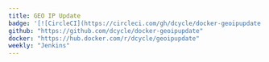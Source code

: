 ```yaml
---
title: GEO IP Update
badge: '[![CircleCI](https://circleci.com/gh/dcycle/docker-geoipupdate.svg?style=svg)](https://circleci.com/gh/dcycle/docker-geoipupdate)'
github: "https://github.com/dcycle/docker-geoipupdate"
docker: "https://hub.docker.com/r/dcycle/geoipupdate"
weekly: "Jenkins"
---
```

